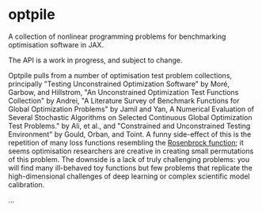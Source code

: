 # optpile
A collection of nonlinear programming problems for benchmarking optimisation software in JAX.

The API is a work in progress, and subject to change.

Optpile pulls from a number of optimisation test problem collections, principally "Testing Unconstrained Optimization Software" by Moré, Garbow, and Hillstrom, "An Unconstrained Optimization Test Functions Collection" by Andrei, "A Literature Survey of Benchmark Functions for Global Optimization Problems" by Jamil and Yan, A Numerical Evaluation of Several Stochastic Algorithms on Selected Continuous Global Optimization Test Problems." by Ali, et al., and "Constrained and Unconstrained Testing Environment" by Gould, Orban, and Toint. A funny side-effect of this is the repetition of many loss functions resembling the [Rosenbrock function](https://en.wikipedia.org/wiki/Rosenbrock_function); it seems optimisation researchers are creative in creating small permutations of this problem. The downside is a lack of truly challenging problems: you will find many ill-behaved toy functions but few problems that replicate the high-dimensional challenges of deep learning or complex scientific model calibration.

...
